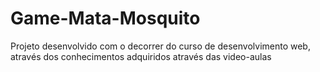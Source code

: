 # Game-Mata-Mosquito


Projeto desenvolvido com o decorrer do curso de desenvolvimento web, através dos conhecimentos adquiridos através das video-aulas
